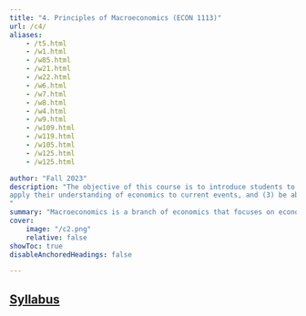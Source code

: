 ```yaml
---
title: "4. Principles of Macroeconomics (ECON 1113)" 
url: /c4/
aliases: 
    - /t5.html
    - /w1.html
    - /w85.html
    - /w21.html
    - /w22.html
    - /w6.html
    - /w7.html
    - /w8.html
    - /w4.html
    - /w9.html
    - /w109.html
    - /w119.html
    - /w105.html
    - /w125.html
    - /w125.html

author: "Fall 2023"
description: "The objective of this course is to introduce students to basic Macroeconomics concepts and prepare them for future economic classes. By the end of this class, students should be able to (1) understand and explain basic macroeconomic concepts and basic elements of how the economy in the US is structured, (2)
apply their understanding of economics to current events, and (3) be able to distinguish between correct and incorrect economic logic
" 
summary: "Macroeconomics is a branch of economics that focuses on economic outcomes at the national level.  Questions like: “Why are some countries rich while others are poor?” and “Why do some countries experience rapid growth while others stagnate?” are complicated.  They are also best addressed after becoming familiar with a set of “tools” that facilitate a deep understanding of economic outcomes." 
cover:
    image: "/c2.png"
    relative: false
showToc: true
disableAnchoredHeadings: false

---
```



## [Syllabus](/Syllabus_Fall_2023_ECON_1113.pdf)





